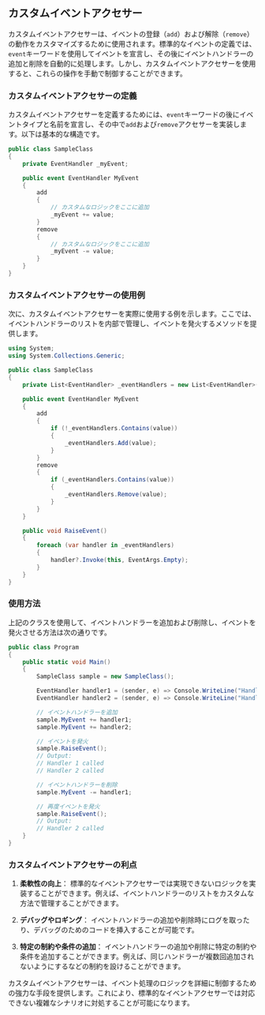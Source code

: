 ## カスタムイベントアクセサー

カスタムイベントアクセサーは、イベントの登録（`add`）および解除（`remove`）の動作をカスタマイズするために使用されます。標準的なイベントの定義では、`event`キーワードを使用してイベントを宣言し、その後にイベントハンドラーの追加と削除を自動的に処理します。しかし、カスタムイベントアクセサーを使用すると、これらの操作を手動で制御することができます。

### カスタムイベントアクセサーの定義

カスタムイベントアクセサーを定義するためには、`event`キーワードの後にイベントタイプと名前を宣言し、その中で`add`および`remove`アクセサーを実装します。以下は基本的な構造です。

```csharp
public class SampleClass
{
    private EventHandler _myEvent;

    public event EventHandler MyEvent
    {
        add
        {
            // カスタムなロジックをここに追加
            _myEvent += value;
        }
        remove
        {
            // カスタムなロジックをここに追加
            _myEvent -= value;
        }
    }
}
```

### カスタムイベントアクセサーの使用例

次に、カスタムイベントアクセサーを実際に使用する例を示します。ここでは、イベントハンドラーのリストを内部で管理し、イベントを発火するメソッドを提供します。

```csharp
using System;
using System.Collections.Generic;

public class SampleClass
{
    private List<EventHandler> _eventHandlers = new List<EventHandler>();

    public event EventHandler MyEvent
    {
        add
        {
            if (!_eventHandlers.Contains(value))
            {
                _eventHandlers.Add(value);
            }
        }
        remove
        {
            if (_eventHandlers.Contains(value))
            {
                _eventHandlers.Remove(value);
            }
        }
    }

    public void RaiseEvent()
    {
        foreach (var handler in _eventHandlers)
        {
            handler?.Invoke(this, EventArgs.Empty);
        }
    }
}
```

### 使用方法

上記のクラスを使用して、イベントハンドラーを追加および削除し、イベントを発火させる方法は次の通りです。

```csharp
public class Program
{
    public static void Main()
    {
        SampleClass sample = new SampleClass();

        EventHandler handler1 = (sender, e) => Console.WriteLine("Handler 1 called");
        EventHandler handler2 = (sender, e) => Console.WriteLine("Handler 2 called");

        // イベントハンドラーを追加
        sample.MyEvent += handler1;
        sample.MyEvent += handler2;

        // イベントを発火
        sample.RaiseEvent();
        // Output:
        // Handler 1 called
        // Handler 2 called

        // イベントハンドラーを削除
        sample.MyEvent -= handler1;

        // 再度イベントを発火
        sample.RaiseEvent();
        // Output:
        // Handler 2 called
    }
}
```

### カスタムイベントアクセサーの利点

1. **柔軟性の向上**：
   標準的なイベントアクセサーでは実現できないロジックを実装することができます。例えば、イベントハンドラーのリストをカスタムな方法で管理することができます。

2. **デバッグやロギング**：
   イベントハンドラーの追加や削除時にログを取ったり、デバッグのためのコードを挿入することが可能です。

3. **特定の制約や条件の追加**：
   イベントハンドラーの追加や削除に特定の制約や条件を追加することができます。例えば、同じハンドラーが複数回追加されないようにするなどの制約を設けることができます。

カスタムイベントアクセサーは、イベント処理のロジックを詳細に制御するための強力な手段を提供します。これにより、標準的なイベントアクセサーでは対応できない複雑なシナリオに対処することが可能になります。